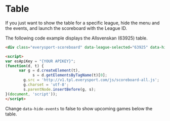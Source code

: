 # Table

If you just want to show the table for a specific league, hide the menu and the events, and launch the scoreboard with the League ID. 

The following code example displays the Allsvenskan (63925) table.


```html
<div class="everysport-scoreboard" data-league-selected="63925" data-hide-menu="true"  data-hide-events="true" data-hash-tag="false"></div>

<script>
var esApiKey = "{YOUR APIKEY}";
(function(d, t) {
      var g = d.createElement(t),
            s = d.getElementsByTagName(t)[0];
        g.src = 'http://v1.tpl.everysport.com/js/scoreboard-all.js';
        g.charset = 'utf-8';
        s.parentNode.insertBefore(g, s);
}(document, 'script'));
</script> 
```

Change ```data-hide-events``` to false to show upcoming games below the table.